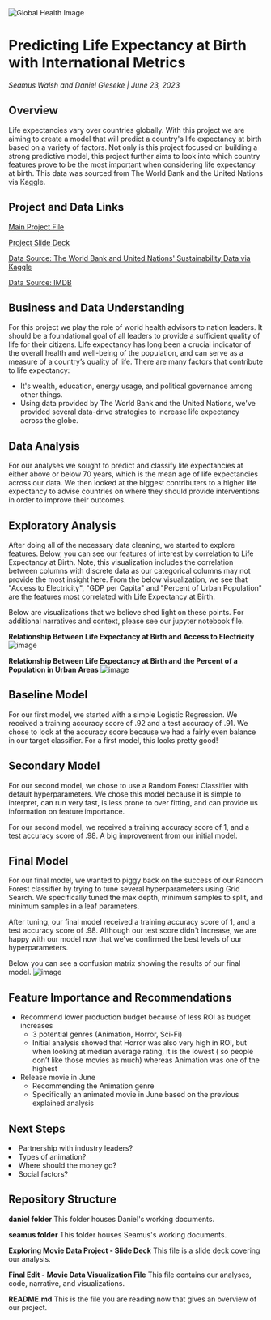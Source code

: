 
<img src="https://www.york.ac.uk/media/research/images/impactcasestudiesgeneral/global-health-challenges800x400.jpg" alt="Global Health Image" title="Global Health  Image">

# Predicting Life Expectancy at Birth with International Metrics
*Seamus Walsh and Daniel Gieseke  |  June 23, 2023*

## Overview
Life expectancies vary over countries globally. With this project we are aiming to create a model that will predict a country's life expectancy at birth based on a variety of factors. Not only is this project focused on building a strong predictive model, this project further aims to look into which country features prove to be the most important when considering life expectancy at birth. This data was sourced from The World Bank and the United Nations via Kaggle.

## Project and Data Links
<a href="https://github.com/DGieseke/Exploratory-Data-Analysis-Using-Movie-Data/blob/main/Final%20Edit%20-%20Movie%20Data%20Visualization%20Project.ipynb">Main Project File</a>

<a href="https://github.com/DGieseke/Exploratory-Data-Analysis-Using-Movie-Data/blob/main/Exploring%20Movie%20Data%20Project%20-%20Slide%20Deck%20-%2005.12.2023.pdf">Project Slide Deck</a>

<a href="https://www.kaggle.com/datasets/truecue/worldsustainabilitydataset?select=WorldSustainabilityDataset.csv">Data Source: The World Bank and United Nations' Sustainability Data via Kaggle</a>

<a href="https://www.imdb.com/">Data Source: IMDB</a>

## Business and Data Understanding
For this project we play the role of world health advisors to nation leaders. It should be a foundational goal of all leaders to provide a sufficient quality of life for their citizens. Life expectancy has long been a crucial indicator of the overall health and well-being of the population, and can serve as a measure of a country’s quality of life. There are many factors that contribute to life expectancy:
<ul>
  <li>It's wealth, education, energy usage, and political governance among other things.</li>
  <li>Using data provided by The World Bank and the United Nations, we've provided several data-drive strategies to increase life expectancy across the globe.</li>
</ul>


## Data Analysis
For our analyses we sought to predict and classify life expectancies at either above or below 70 years, which is the mean age of life expectancies across our data. We then looked at the biggest contributers to a higher life expectancy to advise countries on where they should provide interventions in order to improve their outcomes.

## Exploratory Analysis
After doing all of the necessary data cleaning, we started to explore features. Below, you can see our features of interest by correlation to Life Expectancy at Birth. Note, this visualization includes the correlation between columns with discrete data as our categorical columns may not provide the most insight here. From the below visualization, we see that "Access to Electricity", "GDP per Capita" and "Percent of Urban Population" are the features most correlated with Life Expectancy at Birth.

Below are visualizations that we believe shed light on these points.  For additional narratives and context, please see our jupyter notebook file.

**Relationship Between Life Expectancy at Birth and Access to Electricity**
![image](https://github.com/DGieseke/Global-Life-Expectancy-Predictions-Based-on-International-Metrics/assets/32468677/5594c4a8-9e4d-44d4-b552-e2bcefb41358)

**Relationship Between Life Expectancy at Birth and the Percent of a Population in Urban Areas**
![image](https://github.com/DGieseke/Global-Life-Expectancy-Predictions-Based-on-International-Metrics/assets/32468677/a3c86680-bb03-4d01-bb35-f9aa11cee7c2)


## Baseline Model
For our first model, we started with a simple Logistic Regression. We received a training accuracy score of .92 and a test accuracy of .91. We chose to look at the accuracy score because we had a fairly even balance in our target classifier. For a first model, this looks pretty good!

## Secondary Model
For our second model, we chose to use a Random Forest Classifier with default hyperparameters. We chose this model because it is simple to interpret, can run very fast, is less prone to over fitting, and can provide us information on feature importance.

For our second model, we received a training accuracy score of 1, and a test accuracy score of .98. A big improvement from our initial model.

## Final Model
For our final model, we wanted to piggy back on the success of our Random Forest classifier by trying to tune several hyperparameters using Grid Search. We specifically tuned the max depth, minimum samples to split, and minimum samples in a leaf parameters. 

After tuning, our final model received a training accuracy score of 1, and a test accuracy score of .98. Although our test score didn't increase, we are happy with our model now that we've confirmed the best levels of our hyperparameters.

Below you can see a confusion matrix showing the results of our final model.
![image](https://github.com/DGieseke/Global-Life-Expectancy-Predictions-Based-on-International-Metrics/assets/32468677/e08972dd-aa25-4970-830b-1203e73da3e4)

## Feature Importance and Recommendations
<ul>
<li>Recommend lower production budget because of less ROI as budget increases
<ul class="square">
  <li>3 potential genres (Animation, Horror, Sci-Fi)</li>
  <li>Initial analysis showed that Horror was also very high in ROI, but when looking at median average rating, it is the lowest ( so people don’t like those movies as much) whereas Animation was one of the highest</li></ul>
<li>Release movie in June
 <ul class="square">
   <li>Recommending the Animation genre</li>
   <li>Specifically an animated movie in June based on the previous explained analysis</li></ul>
</ul>

## Next Steps
<li>Partnership with industry leaders?
<li>Types of animation?
<li>Where should the money go?
<li>Social factors?

## Repository Structure
  <b>daniel folder</b> This folder houses Daniel's working documents.

  <b>seamus folder</b> This folder houses Seamus's working documents.
  
  <b>Exploring Movie Data Project - Slide Deck</b> This file is a slide deck covering our analysis.
  
  <b>Final Edit - Movie Data Visualization File</b> This file contains our analyses, code, narrative, and visualizations.
  
  <b>README.md</b> This is the file you are reading now that gives an overview of our project.

